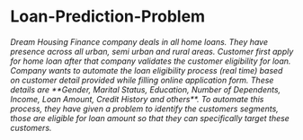 <h1>Loan-Prediction-Problem</h1>
  
<h6>Dream Housing Finance company deals in all home loans. They have presence across all urban, semi urban and rural areas. Customer first apply for home loan after that company validates the customer eligibility for loan. Company wants to automate the loan eligibility process (real time) based on customer detail provided while filling online application form. These details are **Gender, Marital Status, Education, Number of Dependents, Income, Loan Amount, Credit History and others**. To automate this process, they have given a problem to identify the customers segments, those are eligible for loan amount so that they can specifically target these customers. </h6>

